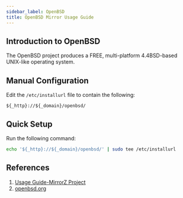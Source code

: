 ```yaml
---
sidebar_label: OpenBSD
title: OpenBSD Mirror Usage Guide
---
```


## Introduction to OpenBSD
The OpenBSD project produces a FREE, multi-platform 4.4BSD-based UNIX-like operating system.

## Manual Configuration
Edit the `/etc/installurl` file to contain the following:
```url varcode
${_http}://${_domain}/openbsd/
```

## Quick Setup
Run the following command:
```bash varcode
echo '${_http}://${_domain}/openbsd/' | sudo tee /etc/installurl
```

## References
1. [Usage Guide-MirrorZ Project](https://help.mirrors.cernet.edu.cn/OpenBSD/)
2. [openbsd.org](https://www.openbsd.org/index.html)
